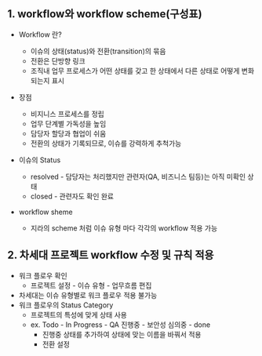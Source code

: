 ## 1. workflow와 workflow scheme(구성표)
* Workflow 란?
  * 이슈의 상태(status)와 전환(transition)의 묶음
  * 전환은 단방향 링크
  * 조직내 업무 프로세스가 어떤 상태를 갖고 한 상태에서 다른 상태로 어떻게 변화되는지 표시

* 장점
  * 비지니스 프로세스를 정립
  * 업무 단계별 가독성을 높임
  * 담당자 할당과 협업이 쉬움
  * 전환의 상태가 기록되므로, 이슈를 강력하게 추척가능

* 이슈의 Status
  * resolved - 담당자는 처리했지만 관련자(QA, 비즈니스 팀등)는 아직 미확인 상태
  * closed - 관련자도 확인 완료

* workflow sheme
  * 지라의 scheme 처럼 이슈 유형 마다 각각의 workflow 적용 가능

## 2. 차세대 프로젝트 workflow 수정 및 규칙 적용
* 워크 플로우 확인
  * 프로젝트 설정 - 이슈 유형 - 업무흐름 편집
* 차세대는 이슈 유형별로 워크 플로우 적용 불가능
* 워크 플로우의 Status Category
  * 프로젝트의 특성에 맞게 상태 사용
  * ex. Todo - In Progress - QA 진행중 - 보안성 심의중 - done
    * 진행중 상태를 추가하여 상태에 맞는 이름을 바꿔서 적용
    * 전환 설정

